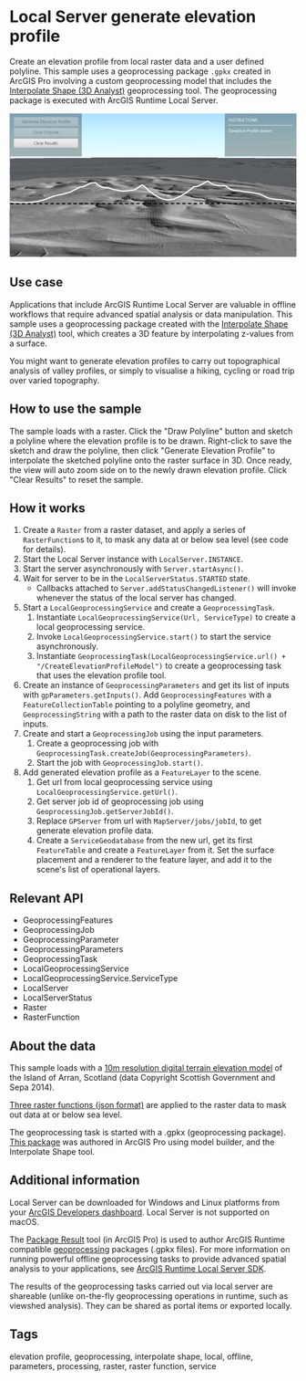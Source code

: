 # Local Server generate elevation profile

Create an elevation profile from local raster data and a user defined polyline. This sample uses a geoprocessing package `.gpkx` created in ArcGIS Pro involving a custom geoprocessing model that includes the [Interpolate Shape (3D Analyst)](https://pro.arcgis.com/en/pro-app/latest/tool-reference/3d-analyst/interpolate-shape.htm) geoprocessing tool. The geoprocessing package is executed with ArcGIS Runtime Local Server.

![Image of local server generate elevation profile](LocalServerGenerateElevationProfile.png)

## Use case

Applications that include ArcGIS Runtime Local Server are valuable in offline workflows that require advanced spatial analysis or data manipulation. This sample uses a geoprocessing package created with the [Interpolate Shape (3D Analyst)](https://pro.arcgis.com/en/pro-app/latest/tool-reference/3d-analyst/interpolate-shape.htm) tool, which creates a 3D feature by interpolating z-values from a surface.

You might want to generate elevation profiles to carry out topographical analysis of valley profiles, or simply to visualise a hiking, cycling or road trip over varied topography.

## How to use the sample

The sample loads with a raster. Click the "Draw Polyline" button and sketch a polyline where the elevation profile is to be drawn. Right-click to save the sketch and draw the polyline, then click "Generate Elevation Profile" to interpolate the sketched polyline onto the raster surface in 3D. Once ready, the view will auto zoom side on to the newly drawn elevation profile. Click "Clear Results" to reset the sample.

## How it works

1. Create a `Raster` from a raster dataset, and apply a series of `RasterFunction`s to it, to mask any data at or below sea level (see code for details).
2. Start the Local Server instance with `LocalServer.INSTANCE`.
3. Start the server asynchronously with `Server.startAsync()`.
4. Wait for server to be in the  `LocalServerStatus.STARTED` state.
    * Callbacks attached to `Server.addStatusChangedListener()` will invoke whenever the status of the local server has changed.
5. Start a `LocalGeoprocessingService` and create a `GeoprocessingTask`.
    1. Instantiate `LocalGeoprocessingService(Url, ServiceType)` to create a local geoprocessing service.
    2. Invoke `LocalGeoprocessingService.start()` to start the service asynchronously.
    3. Instantiate `GeoprocessingTask(LocalGeoprocessingService.url() + "/CreateElevationProfileModel")` to create a geoprocessing task that uses the elevation profile tool.
6. Create an instance of `GeoprocessingParameters` and get its list of inputs with `gpParameters.getInputs()`. Add `GeoprocessingFeatures` with a `FeatureCollectionTable` pointing to a polyline geometry, and `GeoprocessingString` with a path to the raster data on disk to the list of inputs.
7. Create and start a `GeoprocessingJob` using the input parameters.
    1. Create a geoprocessing job with `GeoprocessingTask.createJob(GeoprocessingParameters)`.
    2. Start the job with `GeoprocessingJob.start()`.
8. Add generated elevation profile as a `FeatureLayer` to the scene.
    1. Get url from local geoprocessing service using `LocalGeoprocessingService.getUrl()`.
    2. Get server job id of geoprocessing job using `GeoprocessingJob.getServerJobId()`.
    3. Replace `GPServer` from url with `MapServer/jobs/jobId`, to get generate elevation profile data.
    4. Create a `ServiceGeodatabase` from the new url, get its first `FeatureTable` and create a `FeatureLayer` from it. Set the surface placement and a renderer to the feature layer, and add it to the scene's list of operational layers.

## Relevant API

* GeoprocessingFeatures
* GeoprocessingJob
* GeoprocessingParameter
* GeoprocessingParameters
* GeoprocessingTask
* LocalGeoprocessingService
* LocalGeoprocessingService.ServiceType
* LocalServer
* LocalServerStatus
* Raster
* RasterFunction

## About the data

This sample loads with a [10m resolution digital terrain elevation model](https://www.arcgis.com/home/item.html?id=db9cd9beedce4e0987c33c198c8dfb45) of the Island of Arran, Scotland (data Copyright Scottish Government and Sepa 2014).

[Three raster functions (json format)](https://www.arcgis.com/home/item.html?id=259f420250a444b4944a277eec2c4e42) are applied to the raster data to mask out data at or below sea level.

The geoprocessing task is started with a .gpkx (geoprocessing package). [This package](https://www.arcgis.com/home/item.html?id=831cbdc61b1c4cd3bfedd1af91d09d36) was authored in ArcGIS Pro using model builder, and the Interpolate Shape tool.  

## Additional information

Local Server can be downloaded for Windows and Linux platforms from your [ArcGIS Developers dashboard](https://developers.arcgis.com/java/local-server/install-local-server/). Local Server is not supported on macOS.

The [Package Result](https://pro.arcgis.com/en/pro-app/latest/tool-reference/data-management/package-result.htm) tool (in ArcGIS Pro) is used to author ArcGIS Runtime compatible [geoprocessing](https://pro.arcgis.com/en/pro-app/latest/help/analysis/geoprocessing/basics/what-is-geoprocessing-.htm) packages (.gpkx files). For more information on running powerful offline geoprocessing tasks to provide advanced spatial analysis to your applications, see [ArcGIS Runtime Local Server SDK](https://developers.arcgis.com/java/local-server/).

The results of the geoprocessing tasks carried out via local server are shareable (unlike on-the-fly geoprocessing operations in runtime, such as viewshed analysis). They can be shared as portal items or exported locally.

## Tags

elevation profile, geoprocessing, interpolate shape, local, offline, parameters, processing, raster, raster function, service
